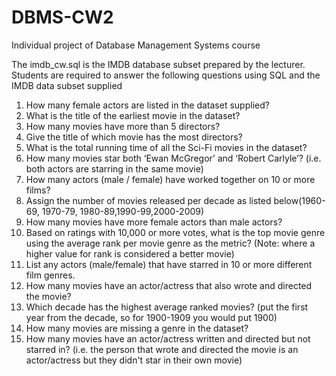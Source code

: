 # DBMS-CW2
Individual project of Database Management Systems course

The imdb_cw.sql is the IMDB database subset prepared by the lecturer.
Students are required to answer the following questions using SQL and the IMDB data subset supplied
1. How many female actors are listed in the dataset supplied?
2. What is the title of the earliest movie in the dataset?  
3. How many movies have more than 5 directors?
4. Give the title of which movie has the most directors?
5. What is the total running time of all the Sci-Fi movies in the dataset? 
6. How many movies star both ‘Ewan McGregor’ and ‘Robert Carlyle’? (i.e. both actors are starring in the same movie)
7. How many actors (male / female) have worked together on 10 or more films? 
8. Assign the number of movies released per decade as listed below(1960-69, 1970-79, 1980-89,1990-99,2000-2009)
9. How many movies have more female actors than male actors?
10. Based on ratings with 10,000 or more votes, what is the top movie genre using the average rank per movie genre as the metric? (Note: where a higher value for rank is considered a better movie) 
11. List any actors (male/female) that have starred in 10 or more different film genres. 
12. How many movies have an actor/actress that also wrote and directed the movie?
13. Which decade has the highest average ranked movies? (put the first year from the decade, so for 1900-1909 you would put 1900) 
14. How many movies are missing a genre in the dataset?
15. How many movies have an actor/actress written and directed but not starred in?  (i.e. the person that wrote and directed the movie is an actor/actress but they didn't star in their own movie)
